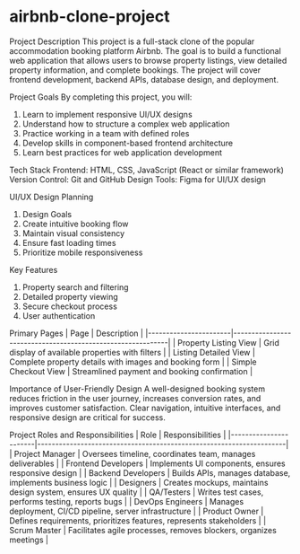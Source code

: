 # airbnb-clone-project

Project Description
This project is a full-stack clone of the popular accommodation booking platform Airbnb. The goal is to build a functional web application that allows users to browse property listings, view detailed property information, and complete bookings. The project will cover frontend development, backend APIs, database design, and deployment.

Project Goals
By completing this project, you will:
1. Learn to implement responsive UI/UX designs
2. Understand how to structure a complex web application
3. Practice working in a team with defined roles
4. Develop skills in component-based frontend architecture
5. Learn best practices for web application development

Tech Stack
Frontend: HTML, CSS, JavaScript (React or similar framework)
Version Control: Git and GitHub
Design Tools: Figma for UI/UX design

UI/UX Design Planning
1. Design Goals
2. Create intuitive booking flow
3. Maintain visual consistency
4. Ensure fast loading times
5. Prioritize mobile responsiveness

Key Features
1. Property search and filtering
2. Detailed property viewing
3. Secure checkout process
4. User authentication

Primary Pages
| Page                  | Description                                                |
|-----------------------|------------------------------------------------------------|
| Property Listing View | Grid display of available properties with filters          |
| Listing Detailed View | Complete property details with images and booking form     |
| Simple Checkout View  | Streamlined payment and booking confirmation               |

Importance of User-Friendly Design
A well-designed booking system reduces friction in the user journey, increases conversion rates, and improves customer satisfaction. Clear navigation, intuitive interfaces, and responsive design are critical for success.

Project Roles and Responsibilities
| Role                  | Responsibilities                                                    |
|-----------------------|---------------------------------------------------------------------|
| Project Manager     	| Oversees timeline, coordinates team, manages deliverables           |
| Frontend Developers	  | Implements UI components, ensures responsive design                 |
| Backend Developers    | Builds APIs, manages database, implements business logic            |
| Designers	            | Creates mockups, maintains design system, ensures UX quality        |
| QA/Testers            | Writes test cases, performs testing, reports bugs                   |
| DevOps Engineers	    | Manages deployment, CI/CD pipeline, server infrastructure           |
| Product Owner	        | Defines requirements, prioritizes features, represents stakeholders |
| Scrum Master	        | Facilitates agile processes, removes blockers, organizes meetings   |
